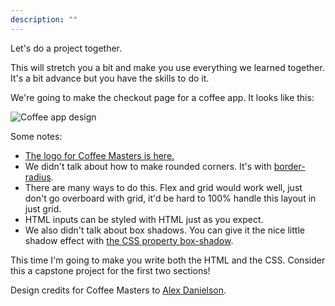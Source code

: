 ```yaml
---
description: ""
---
```


Let's do a project together.

This will stretch you a bit and make you use everything we learned together. It's a bit advance but you have the skills to do it.

We're going to make the checkout page for a coffee app. It looks like this:

![Coffee app design](/complete-intro-to-web-dev-v3/images/coffee_masters.png)

Some notes:

- [The logo for Coffee Masters is here.](/complete-intro-to-web-dev-v3/images/coffee_masters_logo.png)
- We didn't talk about how to make rounded corners. It's with [border-radius][border-radius].
- There are many ways to do this. Flex and grid would work well, just don't go overboard with grid, it'd be hard to 100% handle this layout in just grid.
- HTML inputs can be styled with HTML just as you expect.
- We also didn't talk about box shadows. You can give it the nice little shadow effect with [the CSS property box-shadow][box-shadow].

This time I'm going to make you write both the HTML and the CSS. Consider this a capstone project for the first two sections!

Design credits for Coffee Masters to [Alex Danielson][alex].

[border-radius]: https://css-tricks.com/almanac/properties/b/border-radius/
[box-shadow]: https://css-tricks.com/almanac/properties/b/box-shadow/
[alex]: https://www.alexdanielson.com/
